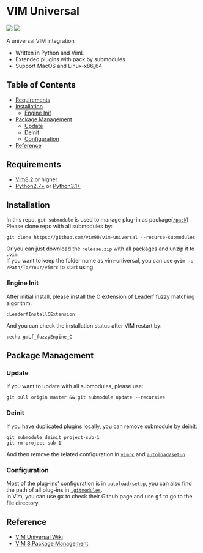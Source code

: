 # VIM Universal

<a href="https://vim90.github.io/vim-universal/"><img src="https://img.shields.io/badge/Wiki-VIM Universal-9cf?style=flat"></a>
<a href="https://github.com/vim90/vim-universal/blob/master/LICENSE"><img src="https://img.shields.io/badge/License-Apache 2.0-brightgreen?style=flat"></a>

A universal VIM integration

 - Written in Python and VimL
 - Extended plugins with pack by submodules
 - Support MacOS and Linux-x86_64

## Table of Contents

- [Requirements](#requirements)
- [Installation](#installation)
  - [Engine Init](#engine-init)
- [Package Management](#package-management)
  - [Update](#update)
  - [Deinit](#deinit)
  - [Configuration](#configuration)
- [Reference](#reference)
 
 
## Requirements

 - [Vim8.2](https://github.com/vim/vim) or higher
 - [Python2.7+](https://www.python.org/downloads/release/python-2718/) or [Python3.1+](https://www.python.org/downloads/)

## Installation

In this repo, `git submodule` is used to manage plug-in as package([`/pack`](https://github.com/vim90/vim-universal/tree/master/pack))   
Please clone repo with all submodules by:
```
git clone https://github.com/vim90/vim-universal --recurse-submodules
```
Or you can just download the `release.zip` with all packages and unzip it to `.vim`  
If you want to keep the folder name as vim-universal, you can use `gvim -u /Path/To/Your/vimrc` to start using

### Engine Init

After initial install, please install the C extension of [Leaderf](https://github.com/Yggdroot/LeaderF#performance) fuzzy matching algorithm:
```vim
:LeaderfInstallCExtension
```
And you can check the installation status after VIM restart by:
```vim
:echo g:Lf_fuzzyEngine_C
```  

## Package Management

### Update
If you want to update with all submodules, please use:
```
git pull origin master && git submodule update --recursive
```  

### Deinit
If you have duplicated plugins locally, you can remove submodule by deinit:
```
git submodule deinit project-sub-1
git rm project-sub-1
```
And then remove the related configuration in [`vimrc`](https://github.com/vim90/vim-universal/blob/master/vimrc) and [`autoload/setup`](https://github.com/vim90/vim-universal/blob/master/autoload/setup.vim)  

### Configuration
Most of the plug-ins' configuration is in [`autoload/setup`](https://github.com/vim90/vim-universal/blob/master/autoload/setup.vim), you can also find the path of all plug-ins in [`.gitmodules`](https://github.com/vim90/vim-universal/blob/master/.gitmodules).  
In Vim, you can use <kbd>gx</kbd> to check their Github page and use <kbd>gf</kbd> to go to the file directory.  


## Reference
 - [VIM Universal Wiki](https://vim90.github.io/vim-universal/)
 - [VIM 8 Package Management](https://www.danielfranklin.id.au/vim-8-package-management/)



